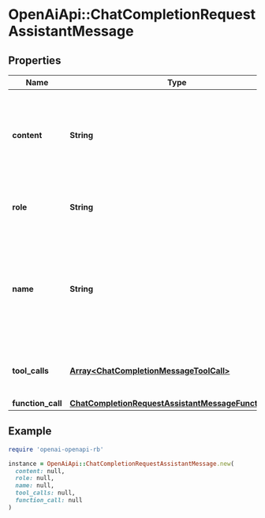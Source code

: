 # OpenAiApi::ChatCompletionRequestAssistantMessage

## Properties

| Name | Type | Description | Notes |
| ---- | ---- | ----------- | ----- |
| **content** | **String** | The contents of the assistant message. Required unless &#x60;tool_calls&#x60; or &#x60;function_call&#x60; is specified.  | [optional] |
| **role** | **String** | The role of the messages author, in this case &#x60;assistant&#x60;. |  |
| **name** | **String** | An optional name for the participant. Provides the model information to differentiate between participants of the same role. | [optional] |
| **tool_calls** | [**Array&lt;ChatCompletionMessageToolCall&gt;**](ChatCompletionMessageToolCall.md) | The tool calls generated by the model, such as function calls. | [optional] |
| **function_call** | [**ChatCompletionRequestAssistantMessageFunctionCall**](ChatCompletionRequestAssistantMessageFunctionCall.md) |  | [optional] |

## Example

```ruby
require 'openai-openapi-rb'

instance = OpenAiApi::ChatCompletionRequestAssistantMessage.new(
  content: null,
  role: null,
  name: null,
  tool_calls: null,
  function_call: null
)
```

